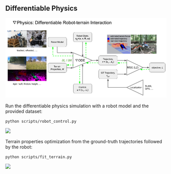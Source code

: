 ## Differentiable Physics
![](./imgs/diffphysics.png)

Run the differentiable physics simulation with a robot model and the provided dataset:
```commandline
python scripts/robot_control.py
```
![](./imgs/flipper_control.gif)

Terrain properties optimization from the ground-truth trajectories followed by the robot:
```commandline
python scripts/fit_terrain.py
```

![](./imgs/hm_learning.gif)
